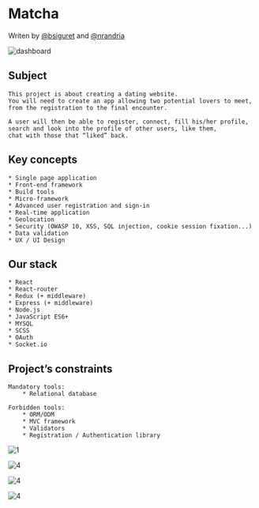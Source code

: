 # Matcha

Writen by [@bsiguret](https://github.com/bsiguret/) and [@nrandria](https://github.com/BABAK0T0) 

![dashboard](https://i.ibb.co/0sJ0hTz/Screen-Shot-2019-01-13-at-3-01-03-PM.png)

## Subject 
	This project is about creating a dating website. 
	You will need to create an app allowing two potential lovers to meet, 
	from the registration to the final encounter.
	
	A user will then be able to register, connect, fill his/her profile, 
	search and look into the profile of other users, like them, 
	chat with those that “liked” back.

## Key concepts 
	* Single page application
	* Front-end framework
	* Build tools
	* Micro-framework 
	* Advanced user registration and sign-in
	* Real-time application
	* Geolocation 
	* Security (OWASP 10, XSS, SQL injection, cookie session fixation...) 
	* Data validation
	* UX / UI Design 

## Our stack 
	* React 
	* React-router
	* Redux (+ middleware)
	* Express (+ middleware)
	* Node.js
	* JavaScript ES6+
	* MYSQL
	* SCSS
 	* OAuth
	* Socket.io  


## Project’s constraints 

	Mandatory tools: 
		* Relational database 

	Forbidden tools:
		* ORM/ODM
		* MVC framework
		* Validators 
		* Registration / Authentication library 

![1](https://i.ibb.co/JRMx26F/Screen-Shot-2019-01-13-at-3-09-04-PM.png)

![4](https://i.ibb.co/JmmbThm/Screen-Shot-2019-01-13-at-3-03-29-PM.png)

![4](https://i.ibb.co/ZVfMXg2/Screen-Shot-2019-01-13-at-3-05-04-PM.png)

![4](https://i.ibb.co/dLK7pzB/Screen-Shot-2019-01-13-at-3-06-02-PM.png)